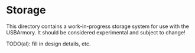 Storage
=======

This directory contains a work-in-progress storage system for use with
the USBArmory.
It should be considered experimental and subject to change!

TODO(al): fill in design details, etc.